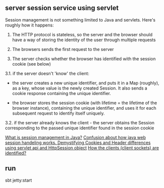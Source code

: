 server session service using servlet
--------------------------------------

Session management is not something limited to Java and servlets. Here's roughly how it happens:

1. The HTTP protocol is stateless, so the server and the browser should have a way of storing the identity of 
the user through multiple requests

2. The browsers sends the first request to the server

3. The server checks whether the browser has identified with the session cookie (see below)

3.1. if the server doesn't 'know' the client:

* the server creates a new unique identifier, and puts it in a Map (roughly), as a key, whose value is the newly created Session. It also sends a cookie response containing the unique identifier.

* the browser stores the session cookie (with lifetime = the lifetime of the browser instance), containing the unique identifier, and uses it for each subsequent request to identify itself uniquely.

3.2. if the server already knows the client - the server obtains the Session corresponding to the passed unique identifier found in the session cookie


[What is session management in Java?](http://stackoverflow.com/a/3067421/432903)
[Confusion about how java web session handeling works. Demystifying Cookies and Header differences using servlet api and HttpSession object](http://stackoverflow.com/a/19896997/432903)
[How the clients (client sockets) are identified?](http://stackoverflow.com/questions/2439472/how-the-clients-client-sockets-are-identified/2439921#2439921)

run
-----

sbt jetty:start
